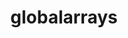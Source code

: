 ---
title: "globalarrays"
layout: cache
categories: [package, develop-2024-01-21]
meta: {"versions": ["5.8.2"], "compilers": ["cce@=15.0.1", "gcc@=10.3.0", "gcc@=11.4.0", "gcc@=9.4.0", "oneapi@=2023.2.0"], "oss": ["rhel8", "sle_hpc15", "ubuntu20.04", "ubuntu22.04"], "platforms": ["linux"], "targets": ["aarch64", "neoverse_v1", "ppc64le", "x86_64_v3", "x86_64_v4", "zen4"], "stacks": ["e4s", "e4s-aarch64", "e4s-cray-rhel", "e4s-cray-sles", "e4s-neoverse_v1", "e4s-oneapi", "e4s-power", "root"], "num_specs": 7, "num_specs_by_stack": {"e4s-cray-rhel": 1, "root": 7, "e4s-cray-sles": 1, "e4s-neoverse_v1": 1, "e4s-power": 1, "e4s": 1, "e4s-oneapi": 1, "e4s-aarch64": 1}}
spec_details: [{"hash": "ykwe6eikxlrzjrbeam5edznc4muz2fdh", "compiler": "cce@=15.0.1", "versions": ["5.8.2"], "os": "rhel8", "platform": "linux", "target": "zen4", "variants": ["armci=mpi-ts", "build_system=autotools", "~scalapack"], "stacks": ["e4s-cray-rhel", "root"], "size": "-", "tarball": "https://binaries.spack.io/releases/develop-2024-01-21/build_cache/linux-rhel8-zen4/cce-15.0.1/globalarrays-5.8.2/linux-rhel8-zen4-cce-15.0.1-globalarrays-5.8.2-ykwe6eikxlrzjrbeam5edznc4muz2fdh.spack"}, {"hash": "bfdkmwj4o2sz4udeug4xgr3wnkjhmtmq", "compiler": "gcc@=10.3.0", "versions": ["5.8.2"], "os": "sle_hpc15", "platform": "linux", "target": "x86_64_v4", "variants": ["armci=mpi-ts", "build_system=autotools", "~scalapack"], "stacks": ["root", "e4s-cray-sles"], "size": "-", "tarball": "https://binaries.spack.io/releases/develop-2024-01-21/build_cache/linux-sle_hpc15-x86_64_v4/gcc-10.3.0/globalarrays-5.8.2/linux-sle_hpc15-x86_64_v4-gcc-10.3.0-globalarrays-5.8.2-bfdkmwj4o2sz4udeug4xgr3wnkjhmtmq.spack"}, {"hash": "gr2bj7hmdeyrbyksxbhrjoissfbwztsn", "compiler": "gcc@=11.4.0", "versions": ["5.8.2"], "os": "ubuntu20.04", "platform": "linux", "target": "neoverse_v1", "variants": ["armci=mpi-ts", "build_system=autotools", "~scalapack"], "stacks": ["root", "e4s-neoverse_v1"], "size": "-", "tarball": "https://binaries.spack.io/releases/develop-2024-01-21/build_cache/linux-ubuntu20.04-neoverse_v1/gcc-11.4.0/globalarrays-5.8.2/linux-ubuntu20.04-neoverse_v1-gcc-11.4.0-globalarrays-5.8.2-gr2bj7hmdeyrbyksxbhrjoissfbwztsn.spack"}, {"hash": "7zgloh4p6ha3okh7slrn3wmpeyfguoh3", "compiler": "gcc@=9.4.0", "versions": ["5.8.2"], "os": "ubuntu20.04", "platform": "linux", "target": "ppc64le", "variants": ["armci=mpi-ts", "build_system=autotools", "~scalapack"], "stacks": ["root", "e4s-power"], "size": "-", "tarball": "https://binaries.spack.io/releases/develop-2024-01-21/build_cache/linux-ubuntu20.04-ppc64le/gcc-9.4.0/globalarrays-5.8.2/linux-ubuntu20.04-ppc64le-gcc-9.4.0-globalarrays-5.8.2-7zgloh4p6ha3okh7slrn3wmpeyfguoh3.spack"}, {"hash": "7mk5gllj6jgvibcrngqjv3bfenmarg46", "compiler": "gcc@=11.4.0", "versions": ["5.8.2"], "os": "ubuntu20.04", "platform": "linux", "target": "x86_64_v3", "variants": ["armci=mpi-ts", "build_system=autotools", "~scalapack"], "stacks": ["e4s", "root"], "size": "-", "tarball": "https://binaries.spack.io/releases/develop-2024-01-21/build_cache/linux-ubuntu20.04-x86_64_v3/gcc-11.4.0/globalarrays-5.8.2/linux-ubuntu20.04-x86_64_v3-gcc-11.4.0-globalarrays-5.8.2-7mk5gllj6jgvibcrngqjv3bfenmarg46.spack"}, {"hash": "d3wibt5n26q4jh2bnr4vobf2ohio6zea", "compiler": "oneapi@=2023.2.0", "versions": ["5.8.2"], "os": "ubuntu20.04", "platform": "linux", "target": "x86_64_v3", "variants": ["armci=mpi-ts", "build_system=autotools", "~scalapack"], "stacks": ["root", "e4s-oneapi"], "size": "-", "tarball": "https://binaries.spack.io/releases/develop-2024-01-21/build_cache/linux-ubuntu20.04-x86_64_v3/oneapi-2023.2.0/globalarrays-5.8.2/linux-ubuntu20.04-x86_64_v3-oneapi-2023.2.0-globalarrays-5.8.2-d3wibt5n26q4jh2bnr4vobf2ohio6zea.spack"}, {"hash": "4zpxswdqbn7ipvffkxuzzweguzgcgbpt", "compiler": "gcc@=11.4.0", "versions": ["5.8.2"], "os": "ubuntu22.04", "platform": "linux", "target": "aarch64", "variants": ["armci=mpi-ts", "build_system=autotools", "~scalapack"], "stacks": ["e4s-aarch64", "root"], "size": "-", "tarball": "https://binaries.spack.io/releases/develop-2024-01-21/build_cache/linux-ubuntu22.04-aarch64/gcc-11.4.0/globalarrays-5.8.2/linux-ubuntu22.04-aarch64-gcc-11.4.0-globalarrays-5.8.2-4zpxswdqbn7ipvffkxuzzweguzgcgbpt.spack"}]
---